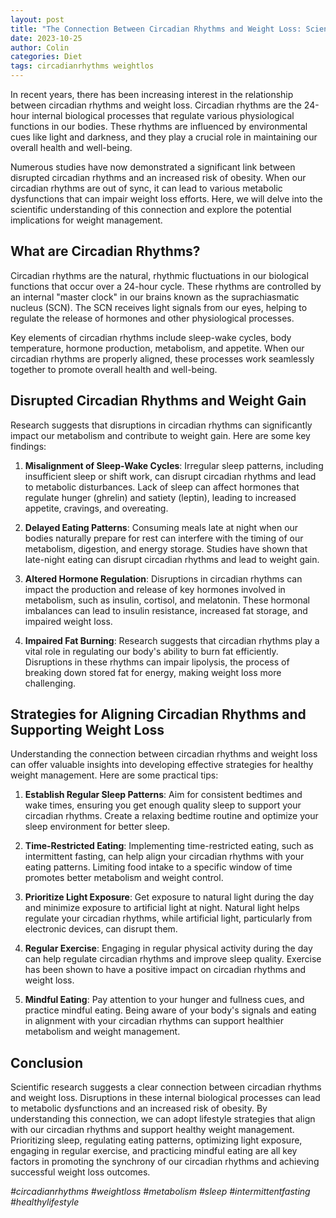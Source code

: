 ```yaml
---
layout: post
title: "The Connection Between Circadian Rhythms and Weight Loss: Scientific Understanding"
date: 2023-10-25
author: Colin
categories: Diet
tags: circadianrhythms weightlos
---
```


In recent years, there has been increasing interest in the relationship between circadian rhythms and weight loss. Circadian rhythms are the 24-hour internal biological processes that regulate various physiological functions in our bodies. These rhythms are influenced by environmental cues like light and darkness, and they play a crucial role in maintaining our overall health and well-being.

Numerous studies have now demonstrated a significant link between disrupted circadian rhythms and an increased risk of obesity. When our circadian rhythms are out of sync, it can lead to various metabolic dysfunctions that can impair weight loss efforts. Here, we will delve into the scientific understanding of this connection and explore the potential implications for weight management.

## What are Circadian Rhythms?

Circadian rhythms are the natural, rhythmic fluctuations in our biological functions that occur over a 24-hour cycle. These rhythms are controlled by an internal "master clock" in our brains known as the suprachiasmatic nucleus (SCN). The SCN receives light signals from our eyes, helping to regulate the release of hormones and other physiological processes.

Key elements of circadian rhythms include sleep-wake cycles, body temperature, hormone production, metabolism, and appetite. When our circadian rhythms are properly aligned, these processes work seamlessly together to promote overall health and well-being.

## Disrupted Circadian Rhythms and Weight Gain

Research suggests that disruptions in circadian rhythms can significantly impact our metabolism and contribute to weight gain. Here are some key findings:

1. **Misalignment of Sleep-Wake Cycles**: Irregular sleep patterns, including insufficient sleep or shift work, can disrupt circadian rhythms and lead to metabolic disturbances. Lack of sleep can affect hormones that regulate hunger (ghrelin) and satiety (leptin), leading to increased appetite, cravings, and overeating.

2. **Delayed Eating Patterns**: Consuming meals late at night when our bodies naturally prepare for rest can interfere with the timing of our metabolism, digestion, and energy storage. Studies have shown that late-night eating can disrupt circadian rhythms and lead to weight gain.

3. **Altered Hormone Regulation**: Disruptions in circadian rhythms can impact the production and release of key hormones involved in metabolism, such as insulin, cortisol, and melatonin. These hormonal imbalances can lead to insulin resistance, increased fat storage, and impaired weight loss.

4. **Impaired Fat Burning**: Research suggests that circadian rhythms play a vital role in regulating our body's ability to burn fat efficiently. Disruptions in these rhythms can impair lipolysis, the process of breaking down stored fat for energy, making weight loss more challenging.

## Strategies for Aligning Circadian Rhythms and Supporting Weight Loss

Understanding the connection between circadian rhythms and weight loss can offer valuable insights into developing effective strategies for healthy weight management. Here are some practical tips:

1. **Establish Regular Sleep Patterns**: Aim for consistent bedtimes and wake times, ensuring you get enough quality sleep to support your circadian rhythms. Create a relaxing bedtime routine and optimize your sleep environment for better sleep.

2. **Time-Restricted Eating**: Implementing time-restricted eating, such as intermittent fasting, can help align your circadian rhythms with your eating patterns. Limiting food intake to a specific window of time promotes better metabolism and weight control.

3. **Prioritize Light Exposure**: Get exposure to natural light during the day and minimize exposure to artificial light at night. Natural light helps regulate your circadian rhythms, while artificial light, particularly from electronic devices, can disrupt them.

4. **Regular Exercise**: Engaging in regular physical activity during the day can help regulate circadian rhythms and improve sleep quality. Exercise has been shown to have a positive impact on circadian rhythms and weight loss.

5. **Mindful Eating**: Pay attention to your hunger and fullness cues, and practice mindful eating. Being aware of your body's signals and eating in alignment with your circadian rhythms can support healthier metabolism and weight management.

## Conclusion

Scientific research suggests a clear connection between circadian rhythms and weight loss. Disruptions in these internal biological processes can lead to metabolic dysfunctions and an increased risk of obesity. By understanding this connection, we can adopt lifestyle strategies that align with our circadian rhythms and support healthy weight management. Prioritizing sleep, regulating eating patterns, optimizing light exposure, engaging in regular exercise, and practicing mindful eating are all key factors in promoting the synchrony of our circadian rhythms and achieving successful weight loss outcomes.

*#circadianrhythms #weightloss #metabolism #sleep #intermittentfasting #healthylifestyle*